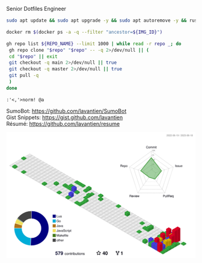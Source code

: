 Senior Dotfiles Engineer

```bash
sudo apt update && sudo apt upgrade -y && sudo apt autoremove -y && rustup update && brew upgrade
```

```bash
docker rm $(docker ps -a -q --filter "ancestor=${IMG_ID}")
```

```bash
gh repo list ${REPO_NAME} --limit 1000 | while read -r repo _; do
 gh repo clone "$repo" "$repo" -- -q 2>/dev/null || (
 cd "$repo" || exit
 git checkout -q main 2>/dev/null || true
 git checkout -q master 2>/dev/null || true
 git pull -q
 )
done
```

```vim
:'<,'>norm! @a
```

SumoBot: <https://github.com/lavantien/SumoBot>  
Gist Snippets: <https://gist.github.com/lavantien>  
Résumé: <https://github.com/lavantien/resume>  

![](./profile-3d-contrib/profile-gitblock.svg)
